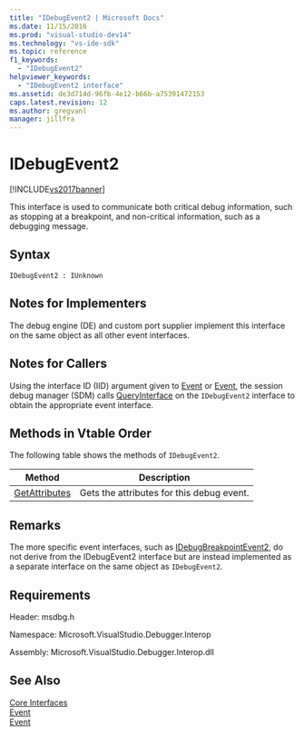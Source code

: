 ```yaml
---
title: "IDebugEvent2 | Microsoft Docs"
ms.date: 11/15/2016
ms.prod: "visual-studio-dev14"
ms.technology: "vs-ide-sdk"
ms.topic: reference
f1_keywords: 
  - "IDebugEvent2"
helpviewer_keywords: 
  - "IDebugEvent2 interface"
ms.assetid: de3d714d-96fb-4e12-b66b-a75391472153
caps.latest.revision: 12
ms.author: gregvanl
manager: jillfra
---
```

# IDebugEvent2
[!INCLUDE[vs2017banner](../../../includes/vs2017banner.md)]

This interface is used to communicate both critical debug information, such as stopping at a breakpoint, and non-critical information, such as a debugging message.  
  
## Syntax  
  
```  
IDebugEvent2 : IUnknown  
```  
  
## Notes for Implementers  
 The debug engine (DE) and custom port supplier implement this interface on the same object as all other event interfaces.  
  
## Notes for Callers  
 Using the interface ID (IID) argument given to [Event](../../../extensibility/debugger/reference/idebugeventcallback2-event.md) or [Event](../../../extensibility/debugger/reference/idebugportevents2-event.md), the session debug manager (SDM) calls [QueryInterface](http://msdn.microsoft.com/library/62fce95e-aafa-4187-b50b-e6611b74c3b3) on the `IDebugEvent2` interface to obtain the appropriate event interface.  
  
## Methods in Vtable Order  
 The following table shows the methods of `IDebugEvent2`.  
  
|Method|Description|  
|------------|-----------------|  
|[GetAttributes](../../../extensibility/debugger/reference/idebugevent2-getattributes.md)|Gets the attributes for this debug event.|  
  
## Remarks  
 The more specific event interfaces, such as [IDebugBreakpointEvent2](../../../extensibility/debugger/reference/idebugbreakpointevent2.md), do not derive from the IDebugEvent2 interface but are instead implemented as a separate interface on the same object as `IDebugEvent2`.  
  
## Requirements  
 Header: msdbg.h  
  
 Namespace: Microsoft.VisualStudio.Debugger.Interop  
  
 Assembly: Microsoft.VisualStudio.Debugger.Interop.dll  
  
## See Also  
 [Core Interfaces](../../../extensibility/debugger/reference/core-interfaces.md)   
 [Event](../../../extensibility/debugger/reference/idebugportevents2-event.md)   
 [Event](../../../extensibility/debugger/reference/idebugeventcallback2-event.md)
